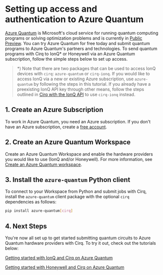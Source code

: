 # Setting up access and authentication to Azure Quantum

[Azure Quantum](https://docs.microsoft.com/azure/quantum/overview-azure-quantum) is Microsoft's cloud service for running quantum computing programs or solving optimization problems and is currently in [Public Preview](https://cloudblogs.microsoft.com/quantum/2021/02/01/azure-quantum-preview/). You can try Azure Quantum for free today and submit quantum programs to Azure Quantum's partners and technologies. To send quantum programs with Cirq to IonQ* or Honeywell via an Azure Quantum subscription, follow the simple steps below to set up access.

> *) Note that there are two packages that can be used to access IonQ devices with `cirq`: `azure-quantum` or `cirq-ionq`. If you would like to access IonQ via a new or existing Azure subscription, use `azure-quantum` by following the steps in this tutorial. If you already have a preexisting IonQ API key through other means, follow the steps outlined in [Cirq with the IonQ API](/cirq/hardware/ionq/access.md) to use `cirq-ionq` instead.

## 1. Create an Azure Subscription

To work in Azure Quantum, you need an Azure subscription. If you don't have an Azure subscription, create a [free account](https://azure.microsoft.com/free/).

## 2. Create an Azure Quantum Workspace

Create an Azure Quantum Workspace and enable the hardware providers you would like to use (IonQ and/or Honeywell). For more information, see [Create an Azure Quantum workspace](https://docs.microsoft.com/azure/quantum/quickstart-microsoft-qc?pivots=platform-ionq#create-an-azure-quantum-workspace).

## 3. Install the `azure-quantum` Python client

To connect to your Workspace from Python and submit jobs with Cirq, install the `azure-quantum` client package with the optional `cirq` dependencies as follows:

```bash
pip install azure-quantum[cirq]
```

## 4. Next Steps

You're now all set up to get started submitting quantum circuits to Azure Quantum hardware providers with Cirq. To try it out, check out the tutorials below:

[Getting started with IonQ and Cirq on Azure Quantum](/cirq/hardware/azure-quantum/getting_started_ionq.ipynb)

[Getting started with Honeywell and Cirq on Azure Quantum](/cirq/hardware/azure-quantum/getting_started_honeywell.ipynb)
